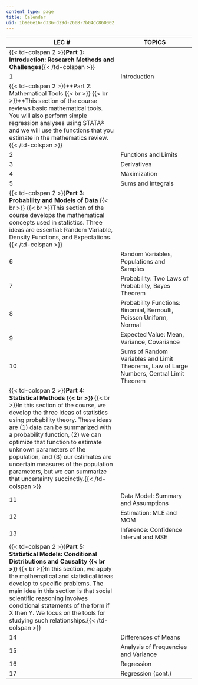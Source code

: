 ```yaml
---
content_type: page
title: Calendar
uid: 1b9e6e16-d336-d29d-2608-7b04dc860002
---
```


| LEC # | TOPICS |
| --- | --- |
| {{< td-colspan 2 >}}**Part 1: Introduction: Research Methods and Challenges**{{< /td-colspan >}} ||
| 1 | Introduction |
| {{< td-colspan 2 >}}**Part 2: Mathematical Tools  {{< br >}}  {{< br >}}**This section of the course reviews basic mathematical tools. You will also perform simple regression analyses using STATA® and we will use the functions that you estimate in the mathematics review.{{< /td-colspan >}} ||
| 2 | Functions and Limits |
| 3 | Derivatives |
| 4 | Maximization |
| 5 | Sums and Integrals |
| {{< td-colspan 2 >}}**Part 3: Probability and Models of Data**  {{< br >}}  {{< br >}}This section of the course develops the mathematical concepts used in statistics. Three ideas are essential: Random Variable, Density Functions, and Expectations.{{< /td-colspan >}} ||
| 6 | Random Variables, Populations and Samples |
| 7 | Probability: Two Laws of Probability, Bayes Theorem |
| 8 | Probability Functions: Binomial, Bernoulli, Poisson Uniform, Normal |
| 9 | Expected Value: Mean, Variance, Covariance |
| 10 | Sums of Random Variables and Limit Theorems, Law of Large Numbers, Central Limit Theorem |
| {{< td-colspan 2 >}}**Part 4: Statistical Methods  {{< br >}}**  {{< br >}}In this section of the course, we develop the three ideas of statistics using probability theory. These ideas are (1) data can be summarized with a probability function, (2) we can optimize that function to estimate unknown parameters of the population, and (3) our estimates are uncertain measures of the population parameters, but we can summarize that uncertainty succinctly.{{< /td-colspan >}} ||
| 11 | Data Model: Summary and Assumptions |
| 12 | Estimation: MLE and MOM |
| 13 | Inference: Confidence Interval and MSE |
| {{< td-colspan 2 >}}**Part 5: Statistical Models: Conditional Distributions and Causality  {{< br >}}**  {{< br >}}In this section, we apply the mathematical and statistical ideas develop to specific problems. The main idea in this section is that social scientific reasoning involves conditional statements of the form if X then Y. We focus on the tools for studying such relationships.{{< /td-colspan >}} ||
| 14 | Differences of Means |
| 15 | Analysis of Frequencies and Variance |
| 16 | Regression |
| 17 | Regression (cont.)